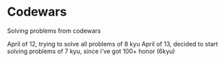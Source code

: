# Codewars
Solving problems from codewars

April of 12, trying to solve all problems of 8 kyu
April of 13, decided to start solving problems of 7 kyu, since i've got 100+ honor (6kyu)
